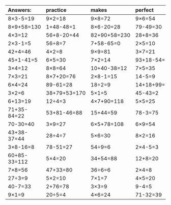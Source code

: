 | Answers: | practice | makes | perfect | ! |
| :--- | :--- | :--- | :--- | :--- |
| 8×3-5=19 | 9×2=18 | 9×8=72 | 9×6=54 | 2×4+85=93 | 
| 8×9+58=130 | 1+48-48=1 | 8×6-20=28 | 79-49=30 | 5×9-17=28 | 
| 4×3=12 | 56+8-20=44 | 82+90+58=230 | 28+8=36 | 20-14=6 | 
| 2×3-1=5 | 56÷8=7 | 7+58-65=0 | 2×5=10 | 31+2=33 | 
| 42+4=46 | 4×2=8 | 9×9=81 | 3×7=21 | 87+20-32=75 | 
| 45+1-41=5 | 6×5=30 | 7×2=14 | 93+18-54=57 | 1×9=9 | 
| 3×4=12 | 8×8=64 | 10+40-38=12 | 7×5=35 | 85+56+32=173 | 
| 7×3=21 | 8×7+20=76 | 2×8-1=15 | 14-5=9 | 61+41-90=12 | 
| 6×4=24 | 89-61=28 | 18÷2=9 | 14+18+99=131 | 40÷8=5 | 
| 3×2=6 | 38+79+53=170 | 5×1=5 | 45-43=2 | 82+5=87 | 
| 6+13=19 | 12÷4=3 | 4×7+90=118 | 5×5=25 | 55-1=54 | 
| 71+35-84=22 | 53+81-46=88 | 15+44=59 | 78-3=75 | 33+35-59=9 | 
| 70-30=40 | 3×9=27 | 6×5+78=108 | 6×9=54 | 27+16=43 | 
| 43+38-37=44 | 28÷4=7 | 5×6=30 | 8×2=16 | 89-48=41 | 
| 3×8-16=8 | 78-51=27 | 54÷9=6 | 2×4-5=3 | 2×1=2 | 
| 60+85-33=112 | 5×4=20 | 34+54=88 | 12+8=20 | 8×9=72 | 
| 7×8=56 | 47+33=80 | 36÷6=6 | 2×4=8 | 57+20=77 | 
| 27÷3=9 | 5×2=10 | 7×1=7 | 4×5=20 | 24+87-50=61 | 
| 40-7=33 | 2+76=78 | 3×3=9 | 9-4=5 | 85+86+90=261 | 
| 9×1=9 | 20÷5=4 | 4×6=24 | 71-32=39 | 54÷6=9 | 
